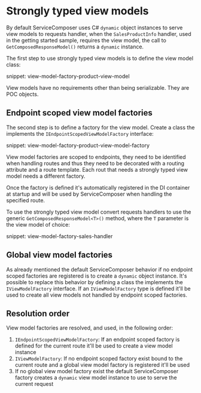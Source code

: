 # Strongly typed view models

By default ServiceComposer uses C# `dynamic` object instances to serve view models to requests handler, when the `SalesProductInfo` handler, used in the getting started sample, requires the view model, the call to `GetComposedResponseModel()` returns a `dynamic` instance.

The first step to use strongly typed view models is to define the view model class:

snippet: view-model-factory-product-view-model

View models have no requirements other than being serializable. They are POC objects.

## Endpoint scoped view model factories

The second step is to define a factory for the view model. Create a class the implements the `IEndpointScopedViewModelFactory` interface:

snippet: view-model-factory-product-view-model-factory

View model factories are scoped to endpoints, they need to be identified when handling routes and thus they need to be decorated with a routing attribute and a route template. Each rout that needs a strongly typed view model needs a different factory.

Once the factory is defined it's automatically registered in the DI container at startup and will be used by ServiceComposer when handling the specified route.

To use the strongly typed view model convert requests handlers to use the generic `GetComposedResponseModel<T>()` method, where the `T` parameter is the view model of choice:

snippet: view-model-factory-sales-handler

## Global view model factories

As already mentioned the default ServiceComposer behavior if no endpoint scoped factories are registered is to create a `dynamic` object instance. It's possible to replace this behavior by defining a class the implements the `IViewModelFactory` interface. If an `IViewModelFactory` type is defined it'll be used to create all view models not handled by endpoint scoped factories.

## Resolution order

View model factories are resolved, and used, in the following order:

1. `IEndpointScopedViewModelFactory`: If an endpoint scoped factory is defined for the current route it'll be used to create a view model instance
2. `IViewModelFactory`: If no endpoint scoped factory exist bound to the current route and a global view model factory is registered it'll be used
3. If no global view model factory exist the default ServiceComposer factory creates a `dynamic` view model instance to use to serve the current request
